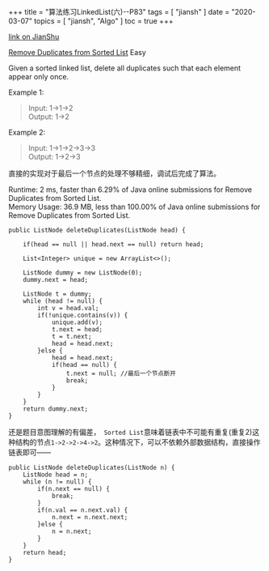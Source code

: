 +++
title = "算法练习LinkedList(六)--P83"
tags = [
    "jiansh"
]
date = "2020-03-07"
topics = [
    "jiansh",
    "Algo"
]
toc = true
+++



[link on JianShu](https://www.jianshu.com/p/a59afd2f3f5c)

[Remove Duplicates from Sorted List](https://leetcode.com/problems/remove-duplicates-from-sorted-list/) Easy

Given a sorted linked list, delete all duplicates such that each element appear only once.

Example 1:

> Input: 1->1->2  
> Output: 1->2

Example 2:

> Input: 1->1->2->3->3  
> Output: 1->2->3

直接的实现对于最后一个节点的处理不够精细，调试后完成了算法。

Runtime: 2 ms, faster than 6.29% of Java online submissions for Remove Duplicates from Sorted List.  
Memory Usage: 36.9 MB, less than 100.00% of Java online submissions for Remove Duplicates from Sorted List.

```
public ListNode deleteDuplicates(ListNode head) {

    if(head == null || head.next == null) return head;

    List<Integer> unique = new ArrayList<>();

    ListNode dummy = new ListNode(0);
    dummy.next = head;

    ListNode t = dummy;
    while (head != null) {
        int v = head.val;
        if(!unique.contains(v)) {
            unique.add(v);
            t.next = head;
            t = t.next;
            head = head.next;
        }else {
            head = head.next;
            if(head == null) {
                t.next = null; //最后一个节点断开
                break;
            }
        }
    }
    return dummy.next;
}
```

还是题目意图理解的有偏差，` Sorted List`意味着链表中不可能有重复(重复2)这种结构的节点`1->2->2->4->2`。这种情况下，可以不依赖外部数据结构，直接操作链表即可——

```
public ListNode deleteDuplicates(ListNode n) {
    ListNode head = n;
    while (n != null) {
        if(n.next == null) {
            break;
        }
        if(n.val == n.next.val) {
            n.next = n.next.next;
        }else {
            n = n.next;
        }
    }
    return head;
}
```

